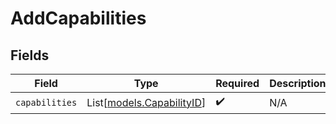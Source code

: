 # AddCapabilities


## Fields

| Field                                                  | Type                                                   | Required                                               | Description                                            |
| ------------------------------------------------------ | ------------------------------------------------------ | ------------------------------------------------------ | ------------------------------------------------------ |
| `capabilities`                                         | List[[models.CapabilityID](../models/capabilityid.md)] | :heavy_check_mark:                                     | N/A                                                    |